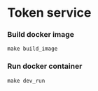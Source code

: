 # Token service

### Build docker image

```
make build_image
```

### Run docker container

```
make dev_run
```
